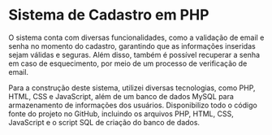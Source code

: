 # Sistema de Cadastro em PHP
O sistema conta com diversas funcionalidades, como a validação de email e senha no momento do cadastro, garantindo que as informações inseridas sejam válidas e seguras. Além disso, também é possível recuperar a senha em caso de esquecimento, por meio de um processo de verificação de email.

Para a construção deste sistema, utilizei diversas tecnologias, como PHP, HTML, CSS e JavaScript, além de um banco de dados MySQL para armazenamento de informações dos usuários. Disponibilizo todo o código fonte do projeto no GitHub, incluindo os arquivos PHP, HTML, CSS, JavaScript e o script SQL de criação do banco de dados.
